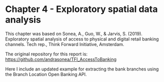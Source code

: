 # Chapter 4 - Exploratory spatial data analysis

This chapter was based on Sonea, A., Guo, W., & Jarvis, S. (2019). Exploratory spatial analysis of access to physical and digital retail banking channels. Tech rep., Think Forward Initiative, Amsterdam.

The original repository for this report is: https://github.com/andrasonea/TFI_AccessToBanking

Here I include an updated example for extracting the bank branches using the Branch Location Open Banking API.

